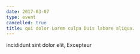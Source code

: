 ```yaml
---
date: 2017-03-07
type: event
cancelled: true
title: qui dolor Lorem culpa Duis labore aliqua.
---
```

incididunt sint dolor elit, Excepteur